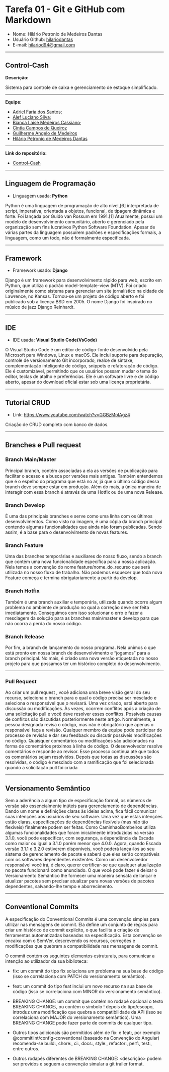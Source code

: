 # Tarefa 01 - Git e GitHub com Markdown

* Nome: Hilário Petronio de Medeiros Dantas
* Usuário Github: [hilariodantas](https://github.com/hilariodantas)
* E-mail: hilariod94@gmail.com

* * * 

## Control-Cash

**Descrição:**

Sistema para controle de caixa e gerenciamento de estoque simplificado.

* * *

**Equipe:**

* [Adriel Faria dos Santos](https://github.com/br-adriel); 
* [Alef Luciano Silva](https://github.com/AlefLuciano);
* [Bianca Laise Medeiros Cassiano](https://github.com/biancamdros);
* [Cintia Campos de Queiroz](https://github.com/cintiacq)
* [Guilherme Angelo de Medeiros](https://github.com/GuilhermeAngelo)
* [Hilário Petronio de Medeiros Dantas](https://github.com/hilariodantas)

* * * 

**Link do repositório:**

* [Control-Cash](https://github.com/Control-Cash/controlcash)

* * *

## Linguagem de Programação

* Linguagem usada: **Python**

Python é uma linguagem de programação de alto nível,[6] interpretada de script, imperativa, orientada a objetos, funcional, de tipagem dinâmica e forte. Foi lançada por Guido van Rossum em 1991.[1] Atualmente, possui um modelo de desenvolvimento comunitário, aberto e gerenciado pela organização sem fins lucrativos Python Software Foundation. Apesar de várias partes da linguagem possuírem padrões e especificações formais, a linguagem, como um todo, não é formalmente especificada. 

* * *

## Framework

* Framework usado: **Django**

Django é um framework para desenvolvimento rápido para web, escrito em Python, que utiliza o padrão model-template-view (MTV). Foi criado originalmente como sistema para gerenciar um site jornalístico na cidade de Lawrence, no Kansas. Tornou-se um projeto de código aberto e foi publicado sob a licença BSD em 2005. O nome Django foi inspirado no músico de jazz Django Reinhardt.

* * *

## IDE

* IDE usada: **Visual Studio Code(VsCode)**

O Visual Studio Code é um editor de código-fonte desenvolvido pela Microsoft para Windows, Linux e macOS. Ele inclui suporte para depuração, controle de versionamento Git incorporado, realce de sintaxe, complementação inteligente de código, snippets e refatoração de código. Ele é customizável, permitindo que os usuários possam mudar o tema do editor, teclas de atalho e preferências. Ele é um software livre e de código aberto, apesar do download oficial estar sob uma licença proprietária.

* * * 

## Tutorial CRUD

* Link: https://www.youtube.com/watch?v=GGBzMpIAgz4

Criação de CRUD completo com banco de dados.

* * * 

## Branches e Pull request 

### Branch Main/Master
Principal branch, contém associadas a ela as versões de publicação para facilitar o acesso e a busca por versões mais antigas. Também entendemos que é o espelho do programa que está no ar, já que o último código dessa branch deve sempre estar em produção. Além do mais, a única maneira de interagir com essa branch é através de uma Hotfix ou de uma nova Release.

### Branch Develop
É uma das principais branches e serve como uma linha com os últimos desenvolvimentos. Como visto na imagem, é uma cópia da branch principal contendo algumas funcionalidades que ainda não foram publicadas. Sendo assim, é a base para o desenvolvimento de novas features.

### Branch Feature
Uma das branches temporárias e auxiliares do nosso fluxo, sendo a branch que contém uma nova funcionalidade específica para a nossa aplicação. Nela temos a convenção do nome feature/nome_do_recurso que será utilizada no nosso fluxo de trabalho. Não podemos esquecer que toda nova Feature começa e termina obrigatoriamente a partir da develop.

### Branch Hotfix
Também é uma branch auxiliar e temporária, utilizada quando ocorre algum problema no ambiente de produção no qual a correção deve ser feita imediatamente. Conseguimos com isso solucionar o erro e fazer a mesclagem da solução para as branches main/master e develop para que não ocorra a perda do nosso código.

### Branch Release
Por fim, a branch de lançamento do nosso programa. Nela unimos o que está pronto em nossa branch de desenvolvimento e “jogamos” para a branch principal. No mais, é criado uma nova versão etiquetada no nosso projeto para que possamos ter um histórico completo do desenvolvimento.

* * * *

### Pull Request

Ao  criar um pull request , você adiciona uma breve visão geral do seu recurso, seleciona o branch para o qual o código precisa ser mesclado e seleciona o responsável que o revisará.
Uma vez criado, está aberto para discussão ou modificações.
Às vezes, ocorrem conflitos após a criação de uma solicitação pull e você deve resolver esses conflitos. Possíveis causas de conflitos são discutidas posteriormente neste artigo.
Normalmente, a pessoa designada revisa o código, mas não é obrigatório que apenas o responsável faça a revisão. Qualquer membro da equipe pode participar do processo de revisão e dar seu feedback ou discutir possíveis modificações no código.
Quaisquer comentários ou modificações são adicionados na forma de comentários próximos à linha de código.
O desenvolvedor resolve comentários e responde ao revisor.
Esse processo continua até que todos os comentários sejam resolvidos.
Depois que todas as discussões são resolvidas, o código é mesclado com a ramificação que foi selecionada quando a solicitação pull foi criada

* * *

## Versionamento Semântico

Sem a aderência a algum tipo de especificação formal, os números de versão são essencialmente inúteis para gerenciamento de dependências. 
Dando um nome e definições claras às ideias acima, fica fácil comunicar suas intenções aos usuários de seu software. 
Uma vez que estas intenções estão claras, especificações de dependências flexíveis (mas não tão flexíveis) finalmente podem ser feitas. 
Como CaminhaoBombeiros utiliza algumas funcionalidades que foram inicialmente introduzidas na versão 3.1.0, você pode especificar, com segurança, a dependência da Escada como maior ou igual a 3.1.0 porém menor que 4.0.0. 
Agora, quando Escada versão 3.1.1 e 3.2.0 estiverem disponíveis, você poderá lança-los ao seu sistema de gerenciamento de pacote e saberá que eles serão compatíveis com os softwares dependentes existentes. 
Como um desenvolvedor responsável você irá, é claro, querer certificar-se que qualquer atualização no pacote funcionará como anunciado. 
O que você pode fazer é deixar o Versionamento Semântico lhe fornecer uma maneira sensata de lançar e atualizar pacotes sem precisar atualizar para novas versões de pacotes dependentes, salvando-lhe tempo e aborrecimento.

 * * *
  
##  Conventional Commits

A especificação do Conventional Commits é uma convenção simples para utilizar nas mensagens de commit. Ela define um conjunto de regras para criar um histórico de commit explícito, o que facilita a criação de ferramentas automatizadas baseadas na especificação. Esta convenção se encaixa com o SemVer, descrevendo os recursos, correções e modificações que quebram a compatibilidade nas mensagens de commit.

O commit contém os seguintes elementos estruturais, para comunicar a intenção ao utilizador da sua biblioteca:

* fix: um commit do tipo fix soluciona um problema na sua base de código (isso se correlaciona com PATCH do versionamento semântico).

* feat: um commit do tipo feat inclui um novo recurso na sua base de código (isso se correlaciona com MINOR do versionamento semântico).

* BREAKING CHANGE: um commit que contém no rodapé opcional o texto BREAKING CHANGE:, ou contém o símbolo ! depois do tipo/escopo, introduz uma modificação que quebra a compatibilidade da API (isso se correlaciona com MAJOR do versionamento semântico). Uma BREAKING CHANGE pode fazer parte de commits de qualquer tipo.
* Outros tipos adicionais são permitidos além de fix: e feat:, por exemplo @commitlint/config-conventional (baseado na Convenção do Angular) recomenda-se build:, chore:, ci:, docs:, style:, refactor:, perf:, test:, entre outros.
* Outros rodapés diferentes de BREAKING CHANGE: <descrição> podem ser providos e seguem a convenção simular a git trailer format.

